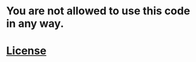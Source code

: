 # You are not allowed to use this code in any way.

# [License](https://github.com/servigotr/servigotr.github.io/edit/priv/LICENSE)

